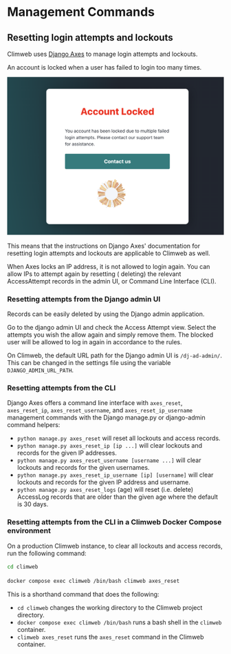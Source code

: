 # Management Commands

## Resetting login attempts and lockouts

Climweb uses [Django Axes](https://django-axes.readthedocs.io/en/latest/) to manage login attempts and lockouts.

An account is locked when a user has failed to login too many times.

![Climweb locked account](../../_static/images/technical/locked-account.png "Climweb locked account")

This means that the instructions on Django Axes' documentation for resetting login attempts and lockouts are applicable
to Climweb as well.

When Axes locks an IP address, it is not allowed to login again. You can allow IPs to attempt again by resetting (
deleting) the relevant AccessAttempt records in the admin UI, or Command Line Interface (CLI).

### Resetting attempts from the Django admin UI

Records can be easily deleted by using the Django admin application.

Go to the django admin UI and check the Access Attempt view. Select the attempts you wish the allow again and simply
remove them. The blocked user will be allowed to log in again in accordance to the rules.

On Climweb, the default URL path for the Django admin UI is `/dj-ad-admin/`. This can be changed in the settings file
using the variable `DJANGO_ADMIN_URL_PATH`.

### Resetting attempts from the CLI

Django Axes offers a command line interface with `axes_reset`, `axes_reset_ip`, `axes_reset_username`, and
`axes_reset_ip_username` management commands with the Django manage.py or django-admin command helpers:

- `python manage.py axes_reset` will reset all lockouts and access records.
- `python manage.py axes_reset_ip [ip ...]` will clear lockouts and records for the given IP addresses.
- `python manage.py axes_reset_username [username ...]` will clear lockouts and records for the given usernames.
- `python manage.py axes_reset_ip_username [ip] [username]` will clear lockouts and records for the given IP address and
  username.
- `python manage.py axes_reset_logs` (age) will reset (i.e. delete) AccessLog records that are older than the given age
  where the default is 30 days.

### Resetting attempts from the CLI in a Climweb Docker Compose environment

On a production Climweb instance, to clear all lockouts and access records, run the following command:

```bash
cd climweb

docker compose exec climweb /bin/bash climweb axes_reset
```

This is a shorthand command that does the following:

- `cd climweb` changes the working directory to the Climweb project directory.
- `docker compose exec climweb /bin/bash` runs a bash shell in the `climweb` container.
- `climweb axes_reset` runs the `axes_reset` command in the Climweb container.



